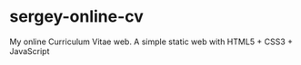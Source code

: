 # sergey-online-cv
My online Curriculum Vitae web. A simple static web with HTML5 + CSS3 + JavaScript
